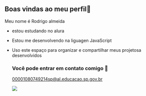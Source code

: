 ## Boas vindas ao meu perfil👋

Meu nome é Rodrigo almeida

- estou estudando no alura
- Estou me desenvolvendo na liguagen JavaScript
- Uso este espaço para organizar e compartilhar meus projetosa desenvolvidos

  ### Você pode entrar em contato comigo 🖤

  00001080749214sp@al.educacao.sp.gov.br



  ![]( https://media1.tenor.com/m/xQfGQV6UX9AAAAAC/meme.gif     )
